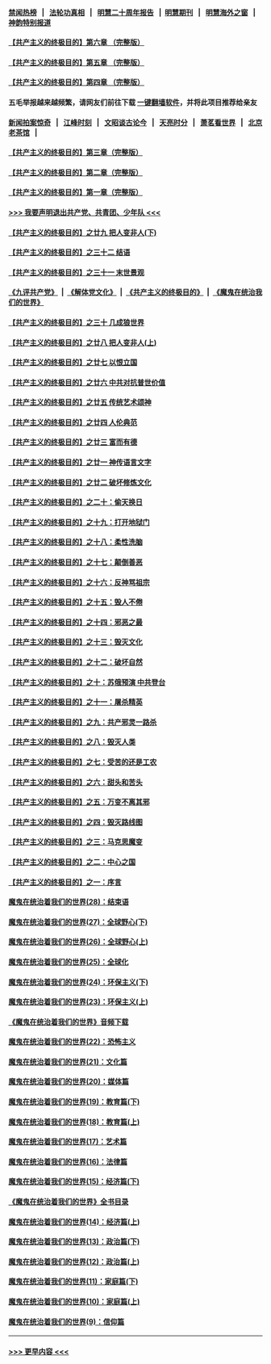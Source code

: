 #### [禁闻热榜](热点新闻.md?=0)  &nbsp;&nbsp;|&nbsp;&nbsp; [法轮功真相](https://github.com/gfw-breaker/truth/blob/master/README.md?=0) &nbsp;&nbsp;|&nbsp;&nbsp; [明慧二十周年报告](https://github.com/gfw-breaker/mh-reports/blob/master/README.md?=0) &nbsp;&nbsp;|&nbsp;&nbsp;[明慧期刊](https://github.com/gfw-breaker/mh-qikan) &nbsp;&nbsp;|&nbsp;&nbsp; [明慧海外之窗](https://github.com/gfw-breaker/mh-news/blob/master/README.md?=0) &nbsp;&nbsp;|&nbsp;&nbsp; [神韵特别报道](https://github.com/gfw-breaker/mh-news/blob/master/shenyun.md?=0)
#### [【共产主义的终极目的】第六章 （完整版）](../pages/nsc422/n11428913.md?t=03120131) 
#### [【共产主义的终极目的】第五章 （完整版）](../pages/nsc422/n11428912.md?t=03120131) 
#### [【共产主义的终极目的】第四章 （完整版）](../pages/nsc422/n11428907.md?t=03120131) 
#### 五毛举报越来越频繁，请网友们前往下载 [一键翻墙软件](https://github.com/gfw-breaker/ssr-accounts)，并将此项目推荐给亲友
#### [新闻拍案惊奇](https://github.com/gfw-breaker/banned-news/blob/master/pages/link4.md) &nbsp;&nbsp;|&nbsp;&nbsp; [江峰时刻](https://github.com/gfw-breaker/banned-news/blob/master/pages/link4.md) &nbsp;&nbsp;|&nbsp;&nbsp; [文昭谈古论今](https://github.com/gfw-breaker/banned-news/blob/master/pages/link4.md) &nbsp;&nbsp;|&nbsp;&nbsp; [天亮时分](https://github.com/gfw-breaker/banned-news/blob/master/pages/link4.md) &nbsp;&nbsp;|&nbsp;&nbsp; [萧茗看世界](https://github.com/gfw-breaker/banned-news/blob/master/pages/link4.md) &nbsp;&nbsp;|&nbsp;&nbsp; [北京老茶馆](https://github.com/gfw-breaker/banned-news/blob/master/pages/link4.md) &nbsp;&nbsp;|&nbsp;&nbsp; 
#### [【共产主义的终极目的】第三章（完整版）](../pages/nsc422/n11428848.md?t=03120131) 
#### [【共产主义的终极目的】第二章（完整版）](../pages/nsc422/n11428831.md?t=03120131) 
#### [【共产主义的终极目的】第一章（完整版）](../pages/nsc422/n11417651.md?t=03120131) 
#### [>>> 我要声明退出共产党、共青团、少年队 <<<](https://github.com/begood0513/goodnews/blob/master/quit/letter.md) 
#### [【共产主义的终极目的】之廿九 把人变非人(下)](../pages/nsc422/n11344140.md?t=03120131) 
#### [【共产主义的终极目的】之三十二 结语](../pages/nsc422/n11360535.md?t=03120131) 
#### [【共产主义的终极目的】之三十一 末世景观](../pages/nsc422/n11351129.md?t=03120131) 
#### [《九评共产党》](https://github.com/begood0513/9ping.md/blob/master/README.md) &nbsp;|&nbsp; [《解体党文化》](../../../../jtdwh.md/blob/master/README.md)  &nbsp;|&nbsp; [《共产主义的终极目的》](../../../../gczydzjmd.md/blob/master/README.md) &nbsp;|&nbsp; [《魔鬼在统治我们的世界》](../../../../mgztzwmdsj.md/blob/master/README.md) 
#### [【共产主义的终极目的】之三十 几成狼世界](../pages/nsc422/n11348280.md?t=03120131) 
#### [【共产主义的终极目的】之廿八 把人变非人(上)](../pages/nsc422/n11340492.md?t=03120131) 
#### [【共产主义的终极目的】之廿七 以恨立国](../pages/nsc422/n11336944.md?t=03120131) 
#### [【共产主义的终极目的】之廿六 中共对抗普世价值](../pages/nsc422/n11324785.md?t=03120131) 
#### [【共产主义的终极目的】之廿五 传统艺术颂神](../pages/nsc422/n11296396.md?t=03120131) 
#### [【共产主义的终极目的】之廿四 人伦典范](../pages/nsc422/n11296397.md?t=03120131) 
#### [【共产主义的终极目的】之廿三 富而有德](../pages/nsc422/n11283598.md?t=03120131) 
#### [【共产主义的终极目的】之廿一 神传语言文字](../pages/nsc422/n11263265.md?t=03120131) 
#### [【共产主义的终极目的】之廿二 破坏修炼文化](../pages/nsc422/n11245728.md?t=03120131) 
#### [【共产主义的终极目的】之二十：偷天换日](../pages/nsc422/n11238846.md?t=03120131) 
#### [【共产主义的终极目的】之十九：打开地狱门](../pages/nsc422/n11206376.md?t=03120131) 
#### [【共产主义的终极目的】之十八：柔性洗脑](../pages/nsc422/n11199994.md?t=03120131) 
#### [【共产主义的终极目的】之十七：颠倒善恶](../pages/nsc422/n11179782.md?t=03120131) 
#### [【共产主义的终极目的】之十六：反神骂祖宗](../pages/nsc422/n11166798.md?t=03120131) 
#### [【共产主义的终极目的】之十五：毁人不倦](../pages/nsc422/n11166792.md?t=03120131) 
#### [【共产主义的终极目的】之十四：邪恶之最](../pages/nsc422/n11150249.md?t=03120131) 
#### [【共产主义的终极目的】之十三：毁灭文化](../pages/nsc422/n11135227.md?t=03120131) 
#### [【共产主义的终极目的】之十二：破坏自然](../pages/nsc422/n11135214.md?t=03120131) 
#### [【共产主义的终极目的】之十：苏俄预演 中共登台](../pages/nsc422/n11118424.md?t=03120131) 
#### [【共产主义的终极目的】之十一：屠杀精英](../pages/nsc422/n11118442.md?t=03120131) 
#### [【共产主义的终极目的】之九：共产邪灵一路杀](../pages/nsc422/n11114139.md?t=03120131) 
#### [【共产主义的终极目的】之八：毁灭人类](../pages/nsc422/n11108503.md?t=03120131) 
#### [【共产主义的终极目的】之七：受苦的还是工农](../pages/nsc422/n11101809.md?t=03120131) 
#### [【共产主义的终极目的】之六：甜头和苦头](../pages/nsc422/n11096971.md?t=03120131) 
#### [【共产主义的终极目的】之五：万变不离其邪](../pages/nsc422/n11091285.md?t=03120131) 
#### [【共产主义的终极目的】之四：毁灭路线图](../pages/nsc422/n11086284.md?t=03120131) 
#### [【共产主义的终极目的】之三：马克思魔变](../pages/nsc422/n11061941.md?t=03120131) 
#### [【共产主义的终极目的】之二：中心之国](../pages/nsc422/n11047728.md?t=03120131) 
#### [【共产主义的终极目的】之一：序言](../pages/nsc422/n11086077.md?t=03120131) 
#### [魔鬼在统治着我们的世界(28)：结束语](../pages/nsc422/n10936246.md?t=03120131) 
#### [魔鬼在统治着我们的世界(27)：全球野心(下)](../pages/nsc422/n10928319.md?t=03120131) 
#### [魔鬼在统治着我们的世界(26)：全球野心(上)](../pages/nsc422/n10900318.md?t=03120131) 
#### [魔鬼在统治着我们的世界(25)：全球化](../pages/nsc422/n10788205.md?t=03120131) 
#### [魔鬼在统治着我们的世界(24)：环保主义(下)](../pages/nsc422/n10695307.md?t=03120131) 
#### [魔鬼在统治着我们的世界(23)：环保主义(上)](../pages/nsc422/n10688613.md?t=03120131) 
#### [《魔鬼在统治着我们的世界》音频下载](../pages/nsc422/n10635553.md?t=03120131) 
#### [魔鬼在统治着我们的世界(22)：恐怖主义](../pages/nsc422/n10614727.md?t=03120131) 
#### [魔鬼在统治着我们的世界(21)：文化篇](../pages/nsc422/n10597706.md?t=03120131) 
#### [魔鬼在统治着我们的世界(20)：媒体篇](../pages/nsc422/n10586579.md?t=03120131) 
#### [魔鬼在统治着我们的世界(19)：教育篇(下)](../pages/nsc422/n10564808.md?t=03120131) 
#### [魔鬼在统治着我们的世界(18)：教育篇(上)](../pages/nsc422/n10526970.md?t=03120131) 
#### [魔鬼在统治着我们的世界(17)：艺术篇](../pages/nsc422/n10499093.md?t=03120131) 
#### [魔鬼在统治着我们的世界(16)：法律篇](../pages/nsc422/n10485969.md?t=03120131) 
#### [魔鬼在统治着我们的世界(15)：经济篇(下)](../pages/nsc422/n10469975.md?t=03120131) 
#### [《魔鬼在统治着我们的世界》全书目录](../pages/nsc422/n10464261.md?t=03120131) 
#### [魔鬼在统治着我们的世界(14)：经济篇(上)](../pages/nsc422/n10457370.md?t=03120131) 
#### [魔鬼在统治着我们的世界(13)：政治篇(下)](../pages/nsc422/n10448270.md?t=03120131) 
#### [魔鬼在统治着我们的世界(12)：政治篇(上)](../pages/nsc422/n10444576.md?t=03120131) 
#### [魔鬼在统治着我们的世界(11)：家庭篇(下)](../pages/nsc422/n10440961.md?t=03120131) 
#### [魔鬼在统治着我们的世界(10)：家庭篇(上)](../pages/nsc422/n10435448.md?t=03120131) 
#### [魔鬼在统治着我们的世界(9)：信仰篇](../pages/nsc422/n10432159.md?t=03120131) 

----
#### [ >>> 更早内容 <<< ](../indexes/nsc422-earlier.md)
